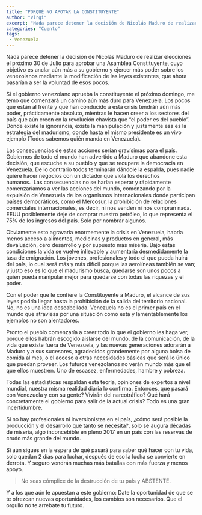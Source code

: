 ```yaml
---
title: "PORQUÉ NO APOYAR LA CONSTITUYENTE"
author: "Virgi"
excerpt: "Nada parece detener la decisión de Nicolás Maduro de realizar elecciones el próximo 30 de Julio para aprobar una Asamblea Constituyente..."
categories: "Cuento"
tags: 
 - Venezuela
---
```


Nada parece detener la decisión de Nicolás Maduro de realizar elecciones el próximo 30 de Julio para aprobar una Asamblea Constituyente, cuyo objetivo es anclar aún más a su gobierno y ejercer más poder sobre los venezolanos mediante la modificación de las leyes existentes, que ahora pasarían a ser la voluntad de esos pocos.

Si el gobierno venezolano aprueba la constituyente el próximo domingo, me temo que comenzará un camino aún más duro para Venezuela. Los pocos que están al frente y que han conducido a esta crisis tendrán aún más poder, prácticamente absoluto, mientras le hacen creer a los sectores del país que aún creen en la revolución chavista que “el poder es del pueblo”. Donde existe la ignorancia, existe la manipulación y justamente esa es la estrategia del madurismo, donde hasta el mismo presidente es un vivo ejemplo (Todos sabemos quién manda en Venezuela).

Las consecuencias de estas acciones serían gravísimas para el país. Gobiernos de todo el mundo han advertido a Maduro que abandone esta decisión, que escuche a su pueblo y que se recupere la democracia en Venezuela. De lo contrario todos terminarán dándole la espalda, pues nadie quiere hacer negocios con un dictador que viola los derechos humanos.  Las consecuencias no se harían esperar y rápidamente comenzaríamos a ver las acciones del mundo, comenzando por la expulsión de Venezuela de los organismos internacionales donde participan países democráticos, como el Mercosur, la prohibición de relaciones comerciales internacionales, es decir, ni nos venden ni nos compran nada. EEUU posiblemente deje de comprar nuestro petróleo, lo que representa el 75% de los ingresos del país. Solo por nombrar algunos.

Obviamente esto agravaría enormemente la crisis en Venezuela, habría menos acceso a alimentos, medicinas y productos en general, más devaluación, cero desarrollo y por supuesto más miseria. Bajo estas condiciones la vida se vuelve inllevable y aumentaría desmedidamente la tasa de emigración. Los jóvenes, profesionales y todo el que pueda huirá del país, lo cual será más y más difícil porque las aerolíneas también se van; y justo eso es lo que el madurismo busca, quedarse son unos pocos a quien pueda manipular mejor para quedarse con todas las riquezas y el poder.

Con el poder que le confiere la Constituyente a Maduro, el alcance de sus leyes podría llegar hasta la prohibición de la salida del territorio nacional. No, no es una idea descabellada. Venezuela no es el primer país en el mundo que atraviesa por una situación como esta y lamentablemente los ejemplos no son alentadores.

Pronto el pueblo comenzaría a creer todo lo que el gobierno les haga ver, porque ellos habrán escogido aislarse del mundo, de la comunicación, de la vida que existe fuera de Venezuela, y las nuevas generaciones adorarán a Maduro y a sus sucesores, agradecidos grandemente por alguna bolsa de comida al mes, o el acceso a otras necesidades básicas que será lo único que puedan proveer. Los futuros venezolanos no verán mundo más que el que ellos muestren. Uno de escasez, enfermedades, hambre y pobreza.


Todas las estadísticas respaldan esta teoría, opiniones de expertos a nivel mundial, nuestra misma realidad diaria lo confirma. Entonces, que pasará con Venezuela y con su gente? Vivirán del narcotráfico? Qué hará concretamente el gobierno para salir de la actual crisis? Todo es una gran incertidumbre. 

Si no hay profesionales ni inversionistas en el país, ¿cómo será posible la producción y el desarrollo que tanto se necesita?, solo se augura décadas de miseria, algo inconcebible en pleno 2017 en un país con las reservas de crudo más grande del mundo.

Si aún sigues en la espera de qué pasará para saber qué hacer con tu vida, solo quedan 2 días para luchar, después de eso la lucha se convierte en derrota. Y seguro vendrán muchas más batallas con más fuerza y menos apoyo.

> No seas cómplice de la destrucción de tu país y ABSTENTE.

Y a los que aún le apuestan a este gobierno: Date la oportunidad de que se te ofrezcan nuevas oportunidades, los cambios son necesarios. Que el orgullo no te arrebate tu futuro.